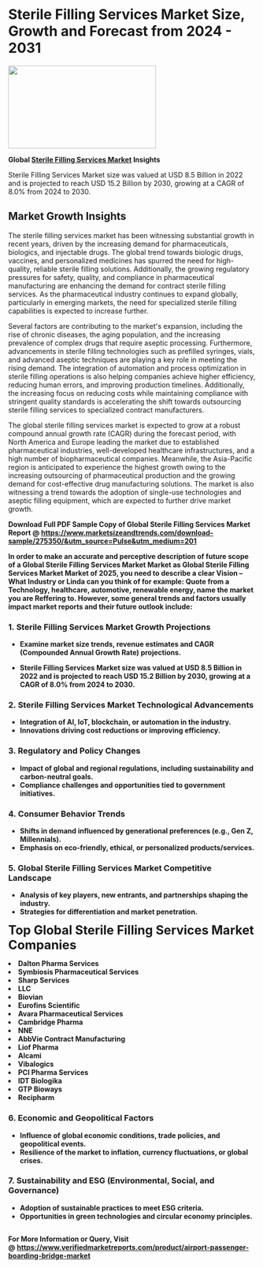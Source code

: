<H1>Sterile Filling Services Market Size, Growth and Forecast from 2024 - 2031</H1><img class="aligncenter size-medium wp-image-584254" src="https://thirdeyenews.in/wp-content/uploads/2024/09/Global-Market-Research-300x168.jpeg" alt="" width="300" height="168" /><p><strong>Global&nbsp;<a href="https://www.marketsizeandtrends.com/download-sample/275350/&amp;utm_source=Pulse&amp;utm_medium=201">Sterile Filling Services Market</a> Insights</strong></p><p>Sterile Filling Services Market size was valued at USD 8.5 Billion in 2022 and is projected to reach USD 15.2 Billion by 2030, growing at a CAGR of 8.0% from 2024 to 2030.</p><p><h2>Market Growth Insights</h2> <p>The sterile filling services market has been witnessing substantial growth in recent years, driven by the increasing demand for pharmaceuticals, biologics, and injectable drugs. The global trend towards biologic drugs, vaccines, and personalized medicines has spurred the need for high-quality, reliable sterile filling solutions. Additionally, the growing regulatory pressures for safety, quality, and compliance in pharmaceutical manufacturing are enhancing the demand for contract sterile filling services. As the pharmaceutical industry continues to expand globally, particularly in emerging markets, the need for specialized sterile filling capabilities is expected to increase further.</p> <p><strong></strong></p> <p>Several factors are contributing to the market's expansion, including the rise of chronic diseases, the aging population, and the increasing prevalence of complex drugs that require aseptic processing. Furthermore, advancements in sterile filling technologies such as prefilled syringes, vials, and advanced aseptic techniques are playing a key role in meeting the rising demand. The integration of automation and process optimization in sterile filling operations is also helping companies achieve higher efficiency, reducing human errors, and improving production timelines. Additionally, the increasing focus on reducing costs while maintaining compliance with stringent quality standards is accelerating the shift towards outsourcing sterile filling services to specialized contract manufacturers.</p> <p>The global sterile filling services market is expected to grow at a robust compound annual growth rate (CAGR) during the forecast period, with North America and Europe leading the market due to established pharmaceutical industries, well-developed healthcare infrastructures, and a high number of biopharmaceutical companies. Meanwhile, the Asia-Pacific region is anticipated to experience the highest growth owing to the increasing outsourcing of pharmaceutical production and the growing demand for cost-effective drug manufacturing solutions. The market is also witnessing a trend towards the adoption of single-use technologies and aseptic filling equipment, which are expected to further drive market growth.</p> <p><strong></p><p><span class=""><strong>Download Full PDF Sample Copy of Global Sterile Filling Services Market Report</strong> @ <a href="https://www.marketsizeandtrends.com/download-sample/275350/&amp;utm_source=Pulse&amp;utm_medium=201" target="_blank">https://www.marketsizeandtrends.com/download-sample/275350/&amp;utm_source=Pulse&amp;utm_medium=201</a></span></p><p>In order to make an accurate and perceptive description of future scope of a Global&nbsp;Sterile Filling Services Market Market as Global&nbsp;Sterile Filling Services Market Market of 2025, you need to describe a clear Vision &ndash; What Industry or Linda can you think of for example: Quote from a Technology, healthcare, automotive, renewable energy, name the market you are Reffering to. However, some general trends and factors usually impact market reports and their future outlook include:</p><h3>1.&nbsp;<strong>Sterile Filling Services Market Growth Projections</strong></h3><ul><li>Examine market size trends, revenue estimates and CAGR (Compounded Annual Growth Rate) projections.</li><li><p>Sterile Filling Services Market size was valued at USD 8.5 Billion in 2022 and is projected to reach USD 15.2 Billion by 2030, growing at a CAGR of 8.0% from 2024 to 2030.</p></li></ul><h3>2.&nbsp;<strong>Sterile Filling Services Market Technological Advancements</strong></h3><ul><li>Integration of AI, IoT, blockchain, or automation in the industry.</li><li>Innovations driving cost reductions or improving efficiency.</li></ul><h3>3.&nbsp;<strong>Regulatory and Policy Changes</strong></h3><ul><li>Impact of global and regional regulations, including sustainability and carbon-neutral goals.</li><li>Compliance challenges and opportunities tied to government initiatives.</li></ul><h3>4.&nbsp;<strong>Consumer Behavior Trends</strong></h3><ul><li>Shifts in demand influenced by generational preferences (e.g., Gen Z, Millennials).</li><li>Emphasis on eco-friendly, ethical, or personalized products/services.</li></ul><h3>5.&nbsp;<strong>Global Sterile Filling Services Market Competitive Landscape</strong></h3><ul><li>Analysis of key players, new entrants, and partnerships shaping the industry.</li><li>Strategies for differentiation and market penetration.</li></ul><p data-pm-slice="1 1 []"><span style="color: inherit; font-family: inherit; font-size: 25px;">Top Global Sterile Filling Services Market Companies</span></p><div class="" data-test-id=""><p><li>Dalton Pharma Services</li><li> Symbiosis Pharmaceutical Services</li><li> Sharp Services</li><li> LLC</li><li> Biovian</li><li> Eurofins Scientific</li><li> Avara Pharmaceutical Services</li><li> Cambridge Pharma</li><li> NNE</li><li> AbbVie Contract Manufacturing</li><li> Liof Pharma</li><li> Alcami</li><li> Vibalogics</li><li> PCI Pharma Services</li><li> IDT Biologika</li><li> GTP Bioways</li><li> Recipharm</li></p></div><h3>6.&nbsp;<strong>Economic and Geopolitical Factors</strong></h3><ul><li>Influence of global economic conditions, trade policies, and geopolitical events.</li><li>Resilience of the market to inflation, currency fluctuations, or global crises.</li></ul><h3>7.&nbsp;<strong>Sustainability and ESG (Environmental, Social, and Governance)</strong></h3><ul><li>Adoption of sustainable practices to meet ESG criteria.</li><li>Opportunities in green technologies and circular economy principles.</li></ul><h2><strong style="font-size: 14px;">For More Information or Query, Visit @&nbsp;</strong><a style="background-color: #ffffff; font-size: 14px;" href="https://www.marketsizeandtrends.com/report/sterile-filling-services-market/" target="_blank">https://www.verifiedmarketreports.com/product/airport-passenger-boarding-bridge-market</a></h2>
